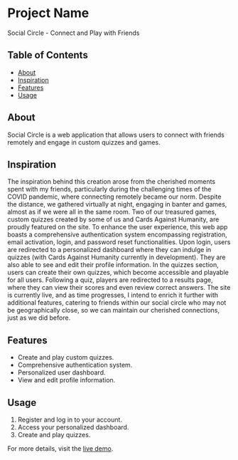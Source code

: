 # Project Name

Social Circle - Connect and Play with Friends

## Table of Contents

- [About](#about)
- [Inspiration](#inspiration)
- [Features](#features)
- [Usage](#usage)

## About

Social Circle is a web application that allows users to connect with friends remotely and engage in custom quizzes and games.

## Inspiration

The inspiration behind this creation arose from the cherished moments spent with my friends, particularly during the challenging times of the COVID pandemic, where connecting remotely became our norm. Despite the distance, we gathered virtually at night, engaging in banter and games, almost as if we were all in the same room. Two of our treasured games, custom quizzes created by some of us and Cards Against Humanity, are proudly featured on the site. To enhance the user experience, this web app boasts a comprehensive authentication system encompassing registration, email activation, login, and password reset functionalities. Upon login, users are redirected to a personalized dashboard where they can indulge in quizzes (with Cards Against Humanity currently in development). They are also able to see and edit their profile information. In the quizzes section, users can create their own quizzes, which become accessible and playable for all users. Following a quiz, players are redirected to a results page, where they can view their scores and even review correct answers. The site is currently live, and as time progresses, I intend to enrich it further with additional features, catering to friends within our social circle who may not be geographically close, so we can maintain our cherished connections, just as we did before.

## Features

- Create and play custom quizzes.
- Comprehensive authentication system.
- Personalized user dashboard.
- View and edit profile information.

## Usage

1. Register and log in to your account.
2. Access your personalized dashboard.
3. Create and play quizzes.


For more details, visit the [live demo](https://www.youtube.com/watch?v=v7oJdLA-qew&ab_channel=DanyVicente).